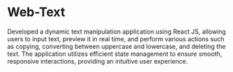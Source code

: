 # Web-Text
Developed a dynamic text manipulation application using React JS, allowing users to input text, preview it in real time, and perform various 
actions such as copying, converting between uppercase and lowercase, and deleting the text. The application utilizes efficient state 
management to ensure smooth, responsive interactions, providing an intuitive user experience.
